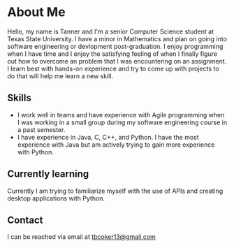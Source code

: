 # About Me
Hello, my name is Tanner and I'm a senior Computer Science student at Texas State University. I have a minor in Mathematics and plan on going into software engineering 
or devlopment post-graduation. I enjoy programming when I have time and I enjoy the satisfying feeling of when I finally figure out how to overcome an problem that I was
encountering on an assignment. I learn best with hands-on experience and try to come up with projects to do that will help me learn a new skill. 

## Skills
- I work well in teams and have experience with Agile programming when I was working in a small group during my software engineering course in a past semester. 
- I have experience in Java, C, C++, and Python. I have the most experience with Java but am actively trying to gain more experience with Python.

## Currently learning
Currently I am trying to familiarize myself with the use of APIs and creating desktop applications with Python. 

## Contact
I can be reached via email at tbcoker13@gmail.com

<!---
TannerCoker/TannerCoker is a ✨ special ✨ repository because its `README.md` (this file) appears on your GitHub profile.
You can click the Preview link to take a look at your changes.
--->
